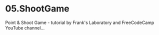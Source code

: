 # 05.ShootGame
Point & Shoot Game - tutorial by Frank's Laboratory and FreeCodeCamp YouTube channel...
